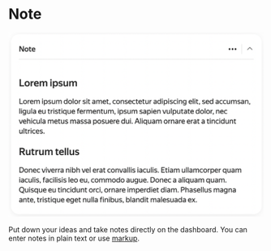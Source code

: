 # Note

![](../../_assets/tracker/widgets/note.png)

Put down your ideas and take notes directly on the dashboard. You can enter notes in plain text or use [markup](markup.md).
